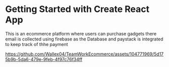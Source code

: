 # Getting Started with Create React App

This is an ecommerce platform where users can purchase gadgets there email is collected using firebase as the Database and paystack is integrated to keep track of thhe payment

https://github.com/Wallex04/TeamWorkEcommerce/assets/104771969/5d175b9b-5da6-479e-9feb-4f97c76f34ff

